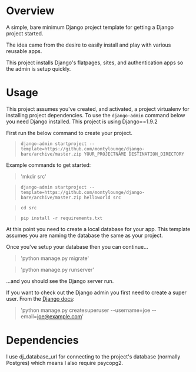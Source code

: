 

# Overview

A simple, bare minimum Django project template for getting a Django project started.

The idea came from the desire to easily install and play with various reusable apps.

This project installs Django's flatpages, sites, and authentication apps so the admin is setup quickly.


# Usage

This project assumes you've created, and activated, a project virtualenv for installing project dependencies. To use the `django-admin` command below you need Django installed. This project is using Django==1.9.2

First run the below command to create your project.

> `django-admin startproject --template=https://github.com/montylounge/django-bare/archive/master.zip YOUR_PROJECTNAME DESTINATION_DIRECTORY`

Example commands to get started:

> 'mkdir src'

> `django-admin startproject --template=https://github.com/montylounge/django-bare/archive/master.zip helloworld src`

> `cd src`

> `pip install -r requirements.txt`

At this point you need to create a local database for your app. This template assumes you are naming the database the same as your project.

Once you've setup your database then you can continue...

> 'python manage.py migrate'


> 'python manage.py runserver'

...and you should see the Django server run.

If you want to check out the Django admin you first need to create a super user. From the [Django docs](https://docs.djangoproject.com/en/1.9/topics/auth/default/#creating-superusers):

> 'python manage.py createsuperuser --username=joe --email=joe@example.com'


# Dependencies

I use dj_database_url for connecting to the project's database (normally Postgres) which means I also require psycopg2.
